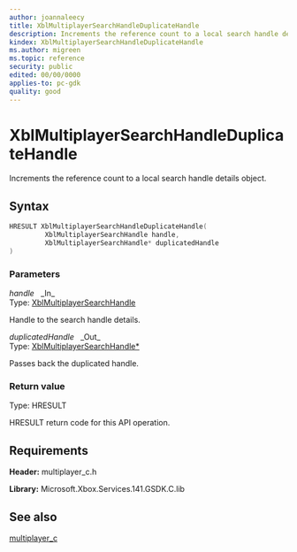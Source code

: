 ```yaml
---
author: joannaleecy
title: XblMultiplayerSearchHandleDuplicateHandle
description: Increments the reference count to a local search handle details object.
kindex: XblMultiplayerSearchHandleDuplicateHandle
ms.author: migreen
ms.topic: reference
security: public
edited: 00/00/0000
applies-to: pc-gdk
quality: good
---
```


# XblMultiplayerSearchHandleDuplicateHandle  

Increments the reference count to a local search handle details object.  

## Syntax  
  
```cpp
HRESULT XblMultiplayerSearchHandleDuplicateHandle(  
         XblMultiplayerSearchHandle handle,  
         XblMultiplayerSearchHandle* duplicatedHandle  
)  
```  
  
### Parameters  
  
*handle* &nbsp;&nbsp;\_In\_  
Type: [XblMultiplayerSearchHandle](../handles/xblmultiplayersearchhandle.md)  
  
Handle to the search handle details.  
  
*duplicatedHandle* &nbsp;&nbsp;\_Out\_  
Type: [XblMultiplayerSearchHandle*](../handles/xblmultiplayersearchhandle.md)  
  
Passes back the duplicated handle.  
  
  
### Return value  
Type: HRESULT
  
HRESULT return code for this API operation.
  
## Requirements  
  
**Header:** multiplayer_c.h
  
**Library:** Microsoft.Xbox.Services.141.GSDK.C.lib
  
## See also  
[multiplayer_c](../multiplayer_c_members.md)  
  
  